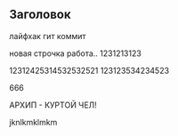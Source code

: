 ## Заголовок

лайфхак гит коммит

новая строчка
работа..
1231213123

12312425314532532521
123123534234523

666

АРХИП - КУРТОЙ ЧЕЛ!

jknlkmklmkm 
